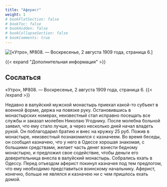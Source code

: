 ```yaml
---
title: "Аферист"
weight: 1
# bookFlatSection: false
# bookToc: false
# bookHidden: false
# bookCollapseSection: false
# bookComments: true
---
```


![[«Утро», №808. — Воскресенье, 2 августа 1909 года, страница 6.]](/static/img/papers/u2.jpg)

{{< expand "Дополнительная информация" >}}
## Сослаться
«Утро», №808. — Воскресенье, 2 августа 1909 года, страница 6.
{{< /expand >}}

Недавно в валуйский мужской монастырь приехал какой-то субъект в военной форме, держа на повязке руку. Остановившись в монастырских номерах, неизвестный стал исправно посещать все службы и заказал молебен Николаю Угоднику. После молебна больной заявил, что ему стало лучше, а через несколько дней начал владеть рукой. Он поблагодарил братию и внес на кружку 25 руб. Пожив в монастыре, неизвестный познакомился с казначеем. Во время беседы, он сообщил казначею, что у него в Одессе хорошая знакомая, с большими средствами, желает часть денег взнести бедному монастырю, и предложил свое содействие, чтобы деньги его доверительница внесла в валуйский монастырь. Собрались ехать в Одессу. Перед отъездом аферист покинул казначея под тем предлогом, что ему необходимо представиться воинскому начальнику. Аферист, конечно, больше не являлся и казначею ни с чем пришлось ехать домой.
